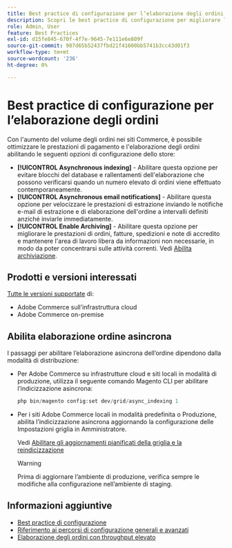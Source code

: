 ```yaml
---
title: Best practice di configurazione per l’elaborazione degli ordini
description: Scopri le best practice di configurazione per migliorare le prestazioni di pagamento ed elaborazione degli ordini.
role: Admin, User
feature: Best Practices
exl-id: d15fe845-670f-4f7e-9645-7e111e6e809f
source-git-commit: 987d65b52437fbd21f41600bb5741b3cc43d01f3
workflow-type: tm+mt
source-wordcount: '236'
ht-degree: 0%

---
```


# Best practice di configurazione per l’elaborazione degli ordini

Con l&#39;aumento del volume degli ordini nei siti Commerce, è possibile ottimizzare le prestazioni di pagamento e l&#39;elaborazione degli ordini abilitando le seguenti opzioni di configurazione dello store:

- **[!UICONTROL Asynchronous indexing]** - Abilitare questa opzione per evitare blocchi del database e rallentamenti dell&#39;elaborazione che possono verificarsi quando un numero elevato di ordini viene effettuato contemporaneamente.
- **[!UICONTROL Asynchronous email notifications]** - Abilitare questa opzione per velocizzare le prestazioni di estrazione inviando le notifiche e-mail di estrazione e di elaborazione dell&#39;ordine a intervalli definiti anziché inviarle immediatamente.
- **[!UICONTROL Enable Archiving]** - Abilitare questa opzione per migliorare le prestazioni di ordini, fatture, spedizioni e note di accredito e mantenere l&#39;area di lavoro libera da informazioni non necessarie, in modo da poter concentrarsi sulle attività correnti. Vedi [Abilita archiviazione](https://experienceleague.adobe.com/it/docs/commerce-admin/stores-sales/order-management/orders/order-archive).

## Prodotti e versioni interessati

[Tutte le versioni supportate](../../../release/versions.md) di:

- Adobe Commerce sull’infrastruttura cloud
- Adobe Commerce on-premise

## Abilita elaborazione ordine asincrona

I passaggi per abilitare l’elaborazione asincrona dell’ordine dipendono dalla modalità di distribuzione:

- Per Adobe Commerce su infrastrutture cloud e siti locali in modalità di produzione, utilizza il seguente comando Magento CLI per abilitare l’indicizzazione asincrona:

  ```php
  php bin/magento config:set dev/grid/async_indexing 1
  ```

- Per i siti Adobe Commerce locali in modalità predefinita o Produzione, abilita l’indicizzazione asincrona aggiornando la configurazione delle Impostazioni griglia in Amministratore.

  Vedi [Abilitare gli aggiornamenti pianificati della griglia e la reindicizzazione](https://experienceleague.adobe.com/docs/commerce-admin/stores-sales/order-management/orders/order-scheduled-operations.html?lang=it#enable-scheduled-grid-updates-and-reindexing)

  >[!WARNING]
  >
  >Prima di aggiornare l’ambiente di produzione, verifica sempre le modifiche alla configurazione nell’ambiente di staging.

## Informazioni aggiuntive

- [Best practice di configurazione](../../../performance/configuration.md)
- [Riferimento ai percorsi di configurazione generali e avanzati](../../../configuration/reference/config-reference-general.md)
- [Elaborazione degli ordini con throughput elevato](../../../performance/high-throughput-order-processing.md)
